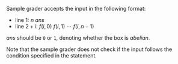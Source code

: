Sample grader accepts the input in the following format:

 - line 1: $n$ $ans$
 - line $2 + i$: $f(i, 0)$ $f(i, 1)$ $\cdots$ $f(i, n - 1)$  

$ans$ should be `0` or `1`, denoting whether the box is *abelian*. 

Note that the sample grader does not check if the input follows the condition specified in the statement.